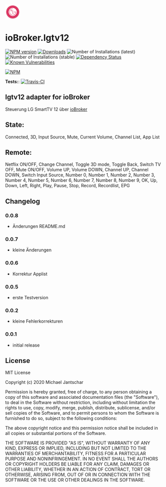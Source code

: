 ![Logo](admin/lgtv2012.png)
# ioBroker.lgtv12

[![NPM version](http://img.shields.io/npm/v/iobroker.lgtv12.svg)](https://www.npmjs.com/package/iobroker.lgtv12)
[![Downloads](https://img.shields.io/npm/dm/iobroker.lgtv12.svg)](https://www.npmjs.com/package/iobroker.lgtv12)
![Number of Installations (latest)](http://iobroker.live/badges/lgtv2012-installed.svg)
![Number of Installations (stable)](http://iobroker.live/badges/lgtv2012-stable.svg)
[![Dependency Status](https://img.shields.io/david/mijado/iobroker.lgtv2012.svg)](https://david-dm.org/mijado/iobroker.lgtv12)
[![Known Vulnerabilities](https://snyk.io/test/github/mijado/ioBroker.lgtv12/badge.svg)](https://snyk.io/test/github/mijado/ioBroker.lgtv12)

[![NPM](https://nodei.co/npm/iobroker.lgtv2012.png?downloads=true)](https://nodei.co/npm/iobroker.lgtv12/)

**Tests:**: [![Travis-CI](http://img.shields.io/travis/mijado/ioBroker.lgtv12/master.svg)](https://travis-ci.org/mijado/ioBroker.lgtv12)

## lgtv12 adapter for ioBroker

Steuerung LG SmartTV 12 über [ioBroker](https://www.iobroker.net)

## State:
Connected,
3D,
Input Source,
Mute,
Current Volume,
Channel List,
App List
## Remote:
Netflix ON/OFF,
Change Channel,
Toggle 3D mode,
Toggle Back,
Switch TV OFF,
Mute ON/OFF,
Volume UP,
Volume DOWN,
Channel UP,
Channel DOWN,
Switch Input Source,
Number 0,
Number 1,
Number 2,
Number 3,
Number 4,
Number 5,
Number 6,
Number 7,
Number 8,
Number 9,
OK,
Up,
Down,
Left,
Right,
Play,
Pause,
Stop,
Record,
Recordlist,
EPG


## Changelog

### 0.0.8
* Änderungen README.md

### 0.0.7
* kleine Änderungen

### 0.0.6
* Korrektur Applist

### 0.0.5
* erste Testversion

### 0.0.2
* kleine Fehlerkorrekturen

### 0.0.1
* initial release

## License
MIT License

Copyright (c) 2020 Michael Jantschar

Permission is hereby granted, free of charge, to any person obtaining a copy
of this software and associated documentation files (the "Software"), to deal
in the Software without restriction, including without limitation the rights
to use, copy, modify, merge, publish, distribute, sublicense, and/or sell
copies of the Software, and to permit persons to whom the Software is
furnished to do so, subject to the following conditions:

The above copyright notice and this permission notice shall be included in all
copies or substantial portions of the Software.

THE SOFTWARE IS PROVIDED "AS IS", WITHOUT WARRANTY OF ANY KIND, EXPRESS OR
IMPLIED, INCLUDING BUT NOT LIMITED TO THE WARRANTIES OF MERCHANTABILITY,
FITNESS FOR A PARTICULAR PURPOSE AND NONINFRINGEMENT. IN NO EVENT SHALL THE
AUTHORS OR COPYRIGHT HOLDERS BE LIABLE FOR ANY CLAIM, DAMAGES OR OTHER
LIABILITY, WHETHER IN AN ACTION OF CONTRACT, TORT OR OTHERWISE, ARISING FROM,
OUT OF OR IN CONNECTION WITH THE SOFTWARE OR THE USE OR OTHER DEALINGS IN THE
SOFTWARE.
